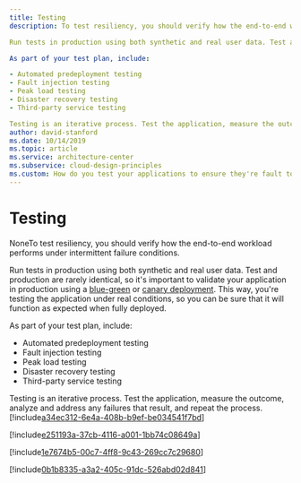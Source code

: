 ```yaml
---
title: Testing
description: To test resiliency, you should verify how the end-to-end workload performs under intermittent failure conditions.

Run tests in production using both synthetic and real user data. Test and production are rarely identical, so it's important to validate your application in production using a [blue-green](https://martinfowler.com/bliki/BlueGreenDeployment.html) or [canary deployment](https://martinfowler.com/bliki/CanaryRelease.html). This way, you're testing the application under real conditions, so you can be sure that it will function as expected when fully deployed.

As part of your test plan, include:

- Automated predeployment testing
- Fault injection testing
- Peak load testing
- Disaster recovery testing
- Third-party service testing

Testing is an iterative process. Test the application, measure the outcome, analyze and address any failures that result, and repeat the process.
author: david-stanford
ms.date: 10/14/2019
ms.topic: article
ms.service: architecture-center
ms.subservice: cloud-design-principles
ms.custom: How do you test your applications to ensure they're fault tolerant? 
---
```


# Testing

NoneTo test resiliency, you should verify how the end-to-end workload performs under intermittent failure conditions.

Run tests in production using both synthetic and real user data. Test and production are rarely identical, so it's important to validate your application in production using a [blue-green](https://martinfowler.com/bliki/BlueGreenDeployment.html) or [canary deployment](https://martinfowler.com/bliki/CanaryRelease.html). This way, you're testing the application under real conditions, so you can be sure that it will function as expected when fully deployed.

As part of your test plan, include:

- Automated predeployment testing
- Fault injection testing
- Peak load testing
- Disaster recovery testing
- Third-party service testing

Testing is an iterative process. Test the application, measure the outcome, analyze and address any failures that result, and repeat the process.<!-- SetMe -->
[!include[a34ec312-6e4a-408b-b9ef-be034541f7bd](../../../includes/aar_guidance/a34ec312-6e4a-408b-b9ef-be034541f7bd.md)]

<!-- You perform testing in small, real-life situations. -->
[!include[e251193a-37cb-4116-a001-1bb74c08649a](../../../includes/aar_guidance/e251193a-37cb-4116-a001-1bb74c08649a.md)]

<!-- You are testing your workload by injecting faults. -->
[!include[1e7674b5-00c7-4ff8-9c43-269cc7c29680](../../../includes/aar_guidance/1e7674b5-00c7-4ff8-9c43-269cc7c29680.md)]

<!-- Perform Load Testing -->
[!include[0b1b8335-a3a2-405c-91dc-526abd02d841](../../../includes/aar_guidance/0b1b8335-a3a2-405c-91dc-526abd02d841.md)]

